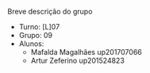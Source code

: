 Breve descrição do grupo

* Turno: [L]07
* Grupo: 09
* Alunos:
    - Mafalda Magalhães up201707066 
    - Artur Zeferino up201524823
